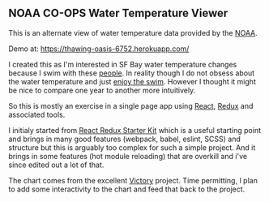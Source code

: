 NOAA CO-OPS Water Temperature Viewer
------------------------------------

This is an alternate view of water temperature data provided by the [NOAA](http://tidesandcurrents.noaa.gov/map/).

Demo at:  https://thawing-oasis-6752.herokuapp.com/

I created this as I'm interested in SF Bay water temperature changes because I swim with these [people](http://www.dolphinclub.org/). In reality though I do not obsess about the water temperature and just [enjoy the swim](http://www.sfchronicle.com/thetake/article/Dolphin-Club-The-oldest-goats-in-the-bay-6762877.php). However I thought it might be nice to compare one year to another more intuitively.

So this is mostly an exercise in a single page app using [React](https://facebook.github.io/react/), [Redux](https://github.com/rackt/redux) and associated tools.

I initialy started from [React Redux Starter Kit](https://github.com/davezuko/react-redux-starter-kit) which is a useful starting point and brings in many good features (webpack, babel, eslint, SCSS) and structure but this is arguably too complex for such a simple project. And it brings in some features (hot module reloading) that are overkill and i've since edited out a lot of that.

The chart comes from the excellent [Victory](http://victory.formidable.com/) project. Time permitting, I plan to add some interactivity to the chart and feed that back to the project.
